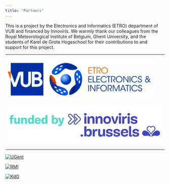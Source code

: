 ```yaml
---
title: "Partners"
---
```


This is a project by the Electronics and Informatics (ETRO) department of VUB and financed by Innoviris. We warmly thank our colleagues from the Royal Meteorological Institute of Belgium, Ghent University, and the students of Karel de Grote Hogeschool for their contributions to and support for this project.  

*** 

[![ETRO VUB](/assets/images/partners/logo-vub-etro.png)](https://www.etrovub.be/)

[![Innoviris](/assets/images/partners/logo-innoviris.jpg)](https://innoviris.brussels/)

***

[![UGent](/assets/images/partners/logo-ugent-nl.jpg)](https://www.ugent.be/)

[![RMI](/assets/images/partners/logo-kmi-irm.jpg)](https://www.meteo.be/)

[![KdG](/assets/images/partners/logo-KdG.jpg)](https://www.kdg.be/)
